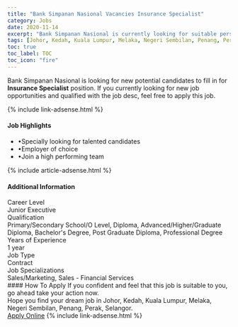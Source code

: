 ```yaml
---
title: "Bank Simpanan Nasional Vacancies Insurance Specialist" 
category: Jobs 
date: 2020-11-14 
excerpt: "Bank Simpanan Nasional is currently looking for suitable person to fill in the Insurance Specialist which positioned at Johor, Kedah, Kuala Lumpur, Melaka, Negeri Sembilan, Penang, Perak, Selangor" 
tags: [Johor, Kedah, Kuala Lumpur, Melaka, Negeri Sembilan, Penang, Perak, Selangor] 
toc: true 
toc_label: TOC 
toc_icon: "fire" 
--- 
```


<p>Bank Simpanan Nasional is looking for new potential candidates to fill in for <b>Insurance Specialist</b> position. If you currently looking for new job opportunities and qualified with the job desc, feel free to apply this job.
</p>{% include link-adsense.html %} 
<div><div><div><h4>Job Highlights</h4></div></div><div><ul><li><div><div><div><div></div></div></div><div><span>&#8226;Specially looking for talented candidates</span></div></div></li><li><div><div><div><div></div></div></div><div><span>&#8226;Employer of choice</span></div></div></li><li><div><div><div><div></div></div></div><div><span>&#8226;Join a high performing team</span></div></div></li></ul></div></div> 
{% include article-adsense.html %} 
<div><div><div><h4>Additional Information</h4></div></div><div><div><div><div><div><div><div><div><span>Career Level</span></div></div><div><span>Junior Executive</span></div></div></div></div><div><div><div><div><div><span>Qualification</span></div></div><div><span>Primary/Secondary School/O Level, Diploma, Advanced/Higher/Graduate Diploma, Bachelor's Degree, Post Graduate Diploma, Professional Degree</span></div></div></div></div><div><div><div><div><div><span>Years of Experience</span></div></div><div><span>1 year</span></div></div></div></div><div><div><div><div><div><span>Job Type</span></div></div><div><span>Contract</span></div></div></div></div><div><div><div><div><div><span>Job Specializations</span></div></div><div><span>Sales/Marketing, Sales - Financial Services</span></div></div></div></div></div></div></div></div> 
#### How To Apply 
If you confident and feel that this job is suitable to you, go ahead take your action now. <br/> 
Hope you find your dream job in Johor, Kedah, Kuala Lumpur, Melaka, Negeri Sembilan, Penang, Perak, Selangor. <br/> 
<a href="https://www.jobstreet.com.my/en/job/insurance-specialist-4423482?jobId=jobstreet-my-job-4423482&sectionRank=23&token=0~9905ab9e-829d-449f-b78a-cd5b31f688f6&fr=SRP%20View%20In%20New%20Ta" class="btn btn--info" target="_blank" rel="nofollow noopenner">Apply Online</a> 
{% include link-adsense.html %} 